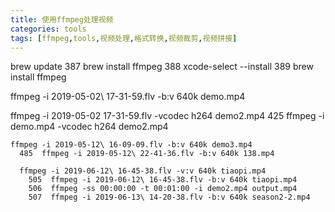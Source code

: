 ```yaml
---
title: 使用ffmpeg处理视频
categories: tools
tags: [ffmpeg,tools,视频处理,格式转换,视频裁剪,视频拼接]
---
```





brew update
  387  brew install ffmpeg
  388  xcode-select --install 
  389  brew install ffmpeg
  
  
  ffmpeg -i 2019-05-02\ 17-31-59.flv -b:v 640k demo.mp4
  
  ffmpeg -i 2019-05-02 17-31-59.flv -vcodec h264 demo2.mp4
    425  ffmpeg -i demo.mp4 -vcodec h264 demo2.mp4
    
    ffmpeg -i 2019-05-12\ 16-09-09.flv -b:v 640k demo3.mp4
      485  ffmpeg -i 2019-05-12\ 22-41-36.flv -b:v 640k 138.mp4
      
      ffmpeg -i 2019-06-12\ 16-45-38.flv -v:v 640k tiaopi.mp4
        505  ffmpeg -i 2019-06-12\ 16-45-38.flv -b:v 640k tiaopi.mp4
        506  ffmpeg -ss 00:00:00 -t 00:01:00 -i demo2.mp4 output.mp4 
        507  ffmpeg -i 2019-06-13\ 14-20-38.flv -b:v 640k season2-2.mp4